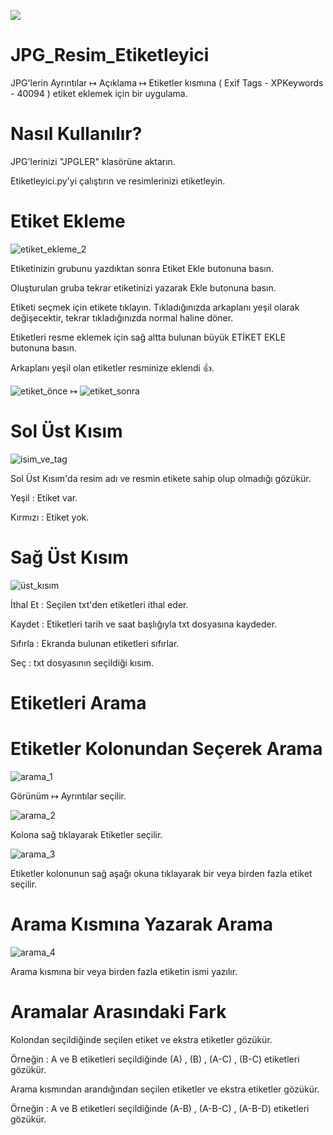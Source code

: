 [![](https://img.shields.io/badge/Language-English-blue.svg)](https://github.com/tashteg0/JPG_Resim_Etiketleyici/blob/main/README.english.md)

# JPG_Resim_Etiketleyici
JPG'lerin Ayrıntılar ↦ Açıklama ↦ Etiketler kısmına ( Exif Tags - XPKeywords - 40094 ) etiket eklemek için bir uygulama.

# Nasıl Kullanılır?
JPG'lerinizi "JPGLER" klasörüne aktarın.

Etiketleyici.py'yi çalıştırın ve resimlerinizi etiketleyin.

# Etiket Ekleme
![etiket_ekleme_2](https://github.com/tashteg0/JPG_Resim_Etiketleyici/assets/100838566/2504a60f-8d7f-4244-bd95-0eb001b6e1f2)

Etiketinizin grubunu yazdıktan sonra Etiket Ekle butonuna basın. 

Oluşturulan gruba tekrar etiketinizi yazarak Ekle butonuna basın.

Etiketi seçmek için etikete tıklayın. Tıkladığınızda arkaplanı yeşil olarak değişecektir, tekrar tıkladığınızda normal haline döner.

Etiketleri resme eklemek için sağ altta bulunan büyük ETİKET EKLE butonuna basın.

Arkaplanı yeşil olan etiketler resminize eklendi 👍.

![etiket_önce](https://github.com/tashteg0/JPG_Resim_Etiketleyici/assets/100838566/b4bd9d02-bc1f-4bd7-a827-a072d00127ea)   ↦
![etiket_sonra](https://github.com/tashteg0/JPG_Resim_Etiketleyici/assets/100838566/75781508-1961-4547-9e4b-18139e2b1763)

# Sol Üst Kısım

![isim_ve_tag](https://github.com/tashteg0/JPG_Resim_Etiketleyici/assets/100838566/1d6426ee-345a-4dfe-a528-3dd246dcb116)

Sol Üst Kısım'da resim adı ve resmin etikete sahip olup olmadığı gözükür.

Yeşil : Etiket var.

Kırmızı : Etiket yok.

# Sağ Üst Kısım

![üst_kısım](https://github.com/tashteg0/JPG_Resim_Etiketleyici/assets/100838566/80e15340-7f72-46ad-8907-350c88e71a0f)

İthal Et : Seçilen txt'den etiketleri ithal eder.

Kaydet : Etiketleri tarih ve saat başlığıyla txt dosyasına kaydeder.

Sıfırla : Ekranda bulunan etiketleri sıfırlar.

Seç : txt dosyasının seçildiği kısım.

# Etiketleri Arama

# Etiketler Kolonundan Seçerek Arama

![arama_1](https://github.com/tashteg0/JPG_Resim_Etiketleyici/assets/100838566/ba5924c6-a60e-40aa-b0b6-2ef48e179d60)

Görünüm ↦ Ayrıntılar seçilir.

![arama_2](https://github.com/tashteg0/JPG_Resim_Etiketleyici/assets/100838566/efee1811-5054-4e5c-9386-9f901f79ad27)

Kolona sağ tıklayarak Etiketler seçilir.

![arama_3](https://github.com/tashteg0/JPG_Resim_Etiketleyici/assets/100838566/babb1578-599f-4647-8048-d0cab93d950f)

Etiketler kolonunun sağ aşağı okuna tıklayarak bir veya birden fazla etiket seçilir.

# Arama Kısmına Yazarak Arama

![arama_4](https://github.com/tashteg0/JPG_Resim_Etiketleyici/assets/100838566/8553d2d1-bd5e-4ba3-8080-e2ef749dffdd)

Arama kısmına bir veya birden fazla etiketin ismi yazılır.

# Aramalar Arasındaki Fark

Kolondan seçildiğinde seçilen etiket ve ekstra etiketler gözükür.

Örneğin : A ve B etiketleri seçildiğinde (A) , (B) , (A-C) , (B-C) etiketleri gözükür.

Arama kısmından arandığından seçilen etiketler ve ekstra etiketler gözükür.

Örneğin : A ve B etiketleri seçildiğinde (A-B) , (A-B-C) , (A-B-D) etiketleri gözükür.
